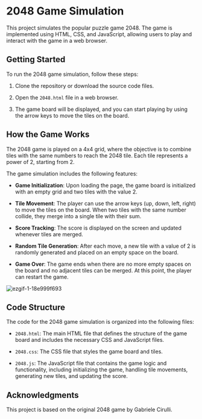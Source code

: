 # 2048 Game Simulation

This project simulates the popular puzzle game 2048. The game is implemented using HTML, CSS, and JavaScript, allowing users to play and interact with the game in a web browser.

## Getting Started

To run the 2048 game simulation, follow these steps:

1. Clone the repository or download the source code files.

2. Open the `2048.html` file in a web browser.

3. The game board will be displayed, and you can start playing by using the arrow keys to move the tiles on the board.

## How the Game Works

The 2048 game is played on a 4x4 grid, where the objective is to combine tiles with the same numbers to reach the 2048 tile. Each tile represents a power of 2, starting from 2.

The game simulation includes the following features:

- **Game Initialization**: Upon loading the page, the game board is initialized with an empty grid and two tiles with the value 2.

- **Tile Movement**: The player can use the arrow keys (up, down, left, right) to move the tiles on the board. When two tiles with the same number collide, they merge into a single tile with their sum.

- **Score Tracking**: The score is displayed on the screen and updated whenever tiles are merged.

- **Random Tile Generation**: After each move, a new tile with a value of 2 is randomly generated and placed on an empty space on the board.

- **Game Over**: The game ends when there are no more empty spaces on the board and no adjacent tiles can be merged. At this point, the player can restart the game.

![ezgif-1-18e999f693](https://github.com/Ruchi-here/2048-game/assets/122676573/ba592d88-6d2f-440a-9d25-68e20269ed4e)


## Code Structure

The code for the 2048 game simulation is organized into the following files:

- `2048.html`: The main HTML file that defines the structure of the game board and includes the necessary CSS and JavaScript files.

- `2048.css`: The CSS file that styles the game board and tiles.

- `2048.js`: The JavaScript file that contains the game logic and functionality, including initializing the game, handling tile movements, generating new tiles, and updating the score.


## Acknowledgments

This project is based on the original 2048 game by Gabriele Cirulli.
